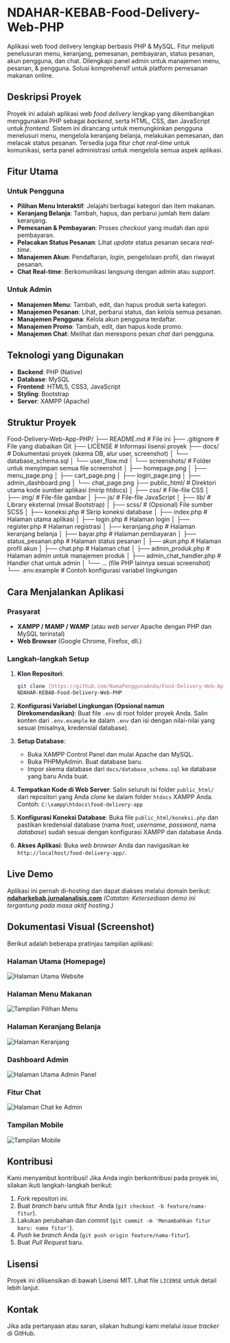 # NDAHAR-KEBAB-Food-Delivery-Web-PHP
Aplikasi web food delivery lengkap berbasis PHP &amp; MySQL. Fitur meliputi penelusuran menu, keranjang, pemesanan, pembayaran, status pesanan, akun pengguna, dan chat. Dilengkapi panel admin untuk manajemen menu, pesanan, &amp; pengguna. Solusi komprehensif untuk platform pemesanan makanan online.

## Deskripsi Proyek
Proyek ini adalah aplikasi web *food delivery* lengkap yang dikembangkan menggunakan PHP sebagai *backend*, serta HTML, CSS, dan JavaScript untuk *frontend*. Sistem ini dirancang untuk memungkinkan pengguna menelusuri menu, mengelola keranjang belanja, melakukan pemesanan, dan melacak status pesanan. Tersedia juga fitur *chat* *real-time* untuk komunikasi, serta panel administrasi untuk mengelola semua aspek aplikasi.

## Fitur Utama

### Untuk Pengguna
* **Pilihan Menu Interaktif**: Jelajahi berbagai kategori dan item makanan.
* **Keranjang Belanja**: Tambah, hapus, dan perbarui jumlah item dalam keranjang.
* **Pemesanan & Pembayaran**: Proses *checkout* yang mudah dan opsi pembayaran.
* **Pelacakan Status Pesanan**: Lihat *update* status pesanan secara *real-time*.
* **Manajemen Akun**: Pendaftaran, *login*, pengelolaan profil, dan riwayat pesanan.
* **Chat Real-time**: Berkomunikasi langsung dengan admin atau *support*.

### Untuk Admin
* **Manajemen Menu**: Tambah, edit, dan hapus produk serta kategori.
* **Manajemen Pesanan**: Lihat, perbarui status, dan kelola semua pesanan.
* **Manajemen Pengguna**: Kelola akun pengguna terdaftar.
* **Manajemen Promo**: Tambah, edit, dan hapus kode promo.
* **Manajemen Chat**: Melihat dan merespons pesan *chat* dari pengguna.

## Teknologi yang Digunakan
* **Backend**: PHP (Native)
* **Database**: MySQL
* **Frontend**: HTML5, CSS3, JavaScript
* **Styling**: Bootstrap
* **Server**: XAMPP (Apache)

## Struktur Proyek
Food-Delivery-Web-App-PHP/
├── README.md                  # File ini
├── .gitignore                 # File yang diabaikan Git
├── LICENSE                    # Informasi lisensi proyek
├── docs/                      # Dokumentasi proyek (skema DB, alur user, screenshot)
│   └── database_schema.sql
│   └── user_flow.md
│   └── screenshots/           # Folder untuk menyimpan semua file screenshot
│       ├── homepage.png
│       ├── menu_page.png
│       ├── cart_page.png
│       ├── login_page.png
│       ├── admin_dashboard.png
│       └── chat_page.png
├── public_html/               # Direktori utama kode sumber aplikasi (mirip htdocs)
│   ├── css/                   # File-file CSS
│   ├── img/                   # File-file gambar
│   ├── js/                    # File-file JavaScript
│   ├── lib/                   # Library eksternal (misal Bootstrap)
│   ├── scss/                  # (Opsional) File sumber SCSS
│   ├── koneksi.php            # Skrip koneksi database
│   ├── index.php              # Halaman utama aplikasi
│   ├── login.php              # Halaman login
│   ├── register.php           # Halaman registrasi
│   ├── keranjang.php          # Halaman keranjang belanja
│   ├── bayar.php              # Halaman pembayaran
│   ├── status_pesanan.php     # Halaman status pesanan
│   ├── akun.php               # Halaman profil akun
│   ├── chat.php               # Halaman chat
│   ├── admin_produk.php       # Halaman admin untuk manajemen produk
│   ├── admin_chat_handler.php # Handler chat untuk admin
│   └── ... (file PHP lainnya sesuai screenshot)
└── .env.example               # Contoh konfigurasi variabel lingkungan


## Cara Menjalankan Aplikasi

### Prasyarat
* **XAMPP / MAMP / WAMP** (atau *web server* Apache dengan PHP dan MySQL terinstal)
* **Web Browser** (Google Chrome, Firefox, dll.)

### Langkah-langkah Setup

1.  **Klon Repositori**:
    ```bash
    git clone [https://github.com/NamaPenggunaAnda/Food-Delivery-Web-App-PHP.git](https://github.com/Rizmyyy/NDAHAR-KEBAB-Food-Delivery-Web-PHP.git)
    NDAHAR-KEBAB-Food-Delivery-Web-PHP
    ```

2.  **Konfigurasi Variabel Lingkungan (Opsional namun Direkomendasikan)**:
    Buat file `.env` di root folder proyek Anda. Salin konten dari `.env.example` ke dalam `.env` dan isi dengan nilai-nilai yang sesuai (misalnya, kredensial database).

3.  **Setup Database**:
    * Buka XAMPP Control Panel dan mulai Apache dan MySQL.
    * Buka PHPMyAdmin. Buat database baru.
    * Impor skema database dari `docs/database_schema.sql` ke database yang baru Anda buat.

4.  **Tempatkan Kode di Web Server**:
    Salin seluruh isi folder `public_html/` dari repositori yang Anda *clone* ke dalam folder `htdocs` XAMPP Anda.
    Contoh: `C:\xampp\htdocs\food-delivery-app`

5.  **Konfigurasi Koneksi Database**:
    Buka file `public_html/koneksi.php` dan pastikan kredensial database (nama *host*, *username*, *password*, nama *database*) sudah sesuai dengan konfigurasi XAMPP dan database Anda.

6.  **Akses Aplikasi**:
    Buka *web browser* Anda dan navigasikan ke `http://localhost/food-delivery-app/`.

## Live Demo
Aplikasi ini pernah di-hosting dan dapat diakses melalui domain berikut:
[**ndaharkebab.jurnalanalisis.com**](http://ndaharkebab.jurnalanalisis.com)
*(Catatan: Ketersediaan demo ini tergantung pada masa aktif *hosting*.)*

## Dokumentasi Visual (Screenshot)
Berikut adalah beberapa pratinjau tampilan aplikasi:

### Halaman Utama (Homepage)
![Halaman Utama Website](https://github.com/user-attachments/assets/a0ead60f-53d5-4d16-9213-59da3d7acf09)

### Halaman Menu Makanan
![Tampilan Pilihan Menu](https://github.com/user-attachments/assets/f2b3392e-8719-4906-b643-4d3345f34dee)

### Halaman Keranjang Belanja
![Halaman Keranjang](https://github.com/user-attachments/assets/ace9577e-81d7-4e98-97bb-bdb2e4c9ab26)

### Dashboard Admin
![Halaman Utama Admin Panel](https://github.com/user-attachments/assets/13231a53-3d3e-4857-a923-2f86defb815b)

### Fitur Chat
![Halaman Chat ke Admin](https://github.com/user-attachments/assets/a040af1b-6c72-4bf2-b9b1-6b63ea512f45)

### Tampilan Mobile
![Tampilan Mobile](https://github.com/user-attachments/assets/79426ca1-5cde-4d80-bfd2-6c7bb2f5e383)

## Kontribusi
Kami menyambut kontribusi! Jika Anda ingin berkontribusi pada proyek ini, silakan ikuti langkah-langkah berikut:
1.  *Fork* repositori ini.
2.  Buat *branch* baru untuk fitur Anda (`git checkout -b feature/nama-fitur`).
3.  Lakukan perubahan dan *commit* (`git commit -m 'Menambahkan fitur baru: nama fitur'`).
4.  *Push* ke *branch* Anda (`git push origin feature/nama-fitur`).
5.  Buat *Pull Request* baru.

## Lisensi
Proyek ini dilisensikan di bawah Lisensi MIT. Lihat file `LICENSE` untuk detail lebih lanjut.

## Kontak
Jika ada pertanyaan atau saran, silakan hubungi kami melalui *issue tracker* di GitHub.






